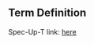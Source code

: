 ## Term Definition

Spec-Up-T link: <a href='https://weboftrust.github.io/WOT-terms/docs/glossary/E2E'>here</a>
